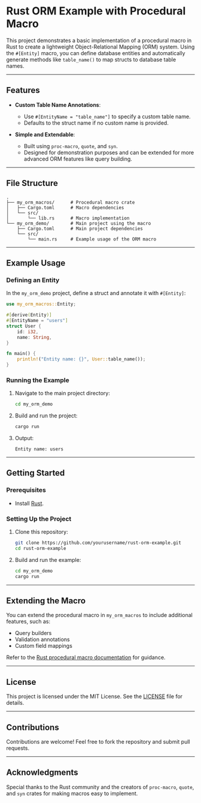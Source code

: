 # Rust ORM Example with Procedural Macro

This project demonstrates a basic implementation of a procedural macro in Rust to create a lightweight Object-Relational Mapping (ORM) system. Using the `#[Entity]` macro, you can define database entities and automatically generate methods like `table_name()` to map structs to database table names.

---

## Features

- **Custom Table Name Annotations**:
  - Use `#[EntityName = "table_name"]` to specify a custom table name.
  - Defaults to the struct name if no custom name is provided.

- **Simple and Extendable**:
  - Built using `proc-macro`, `quote`, and `syn`.
  - Designed for demonstration purposes and can be extended for more advanced ORM features like query building.

---

## File Structure

```plaintext
.
├── my_orm_macros/      # Procedural macro crate
│   ├── Cargo.toml      # Macro dependencies
│   └── src/
│       └── lib.rs      # Macro implementation
└── my_orm_demo/        # Main project using the macro
    ├── Cargo.toml      # Main project dependencies
    └── src/
        └── main.rs     # Example usage of the ORM macro
```

---

## Example Usage

### Defining an Entity

In the `my_orm_demo` project, define a struct and annotate it with `#[Entity]`:

```rust
use my_orm_macros::Entity;

#[derive(Entity)]
#[EntityName = "users"]
struct User {
    id: i32,
    name: String,
}

fn main() {
    println!("Entity name: {}", User::table_name());
}
```

### Running the Example

1. Navigate to the main project directory:
   ```bash
   cd my_orm_demo
   ```

2. Build and run the project:
   ```bash
   cargo run
   ```

3. Output:
   ```plaintext
   Entity name: users
   ```

---

## Getting Started

### Prerequisites

- Install [Rust](https://www.rust-lang.org/tools/install).

### Setting Up the Project

1. Clone this repository:
   ```bash
   git clone https://github.com/yourusername/rust-orm-example.git
   cd rust-orm-example
   ```

2. Build and run the example:
   ```bash
   cd my_orm_demo
   cargo run
   ```

---

## Extending the Macro

You can extend the procedural macro in `my_orm_macros` to include additional features, such as:

- Query builders
- Validation annotations
- Custom field mappings

Refer to the [Rust procedural macro documentation](https://doc.rust-lang.org/book/ch19-06-macros.html) for guidance.

---

## License

This project is licensed under the MIT License. See the [LICENSE](LICENSE) file for details.

--- 

## Contributions

Contributions are welcome! Feel free to fork the repository and submit pull requests.

---

## Acknowledgments

Special thanks to the Rust community and the creators of `proc-macro`, `quote`, and `syn` crates for making macros easy to implement.
